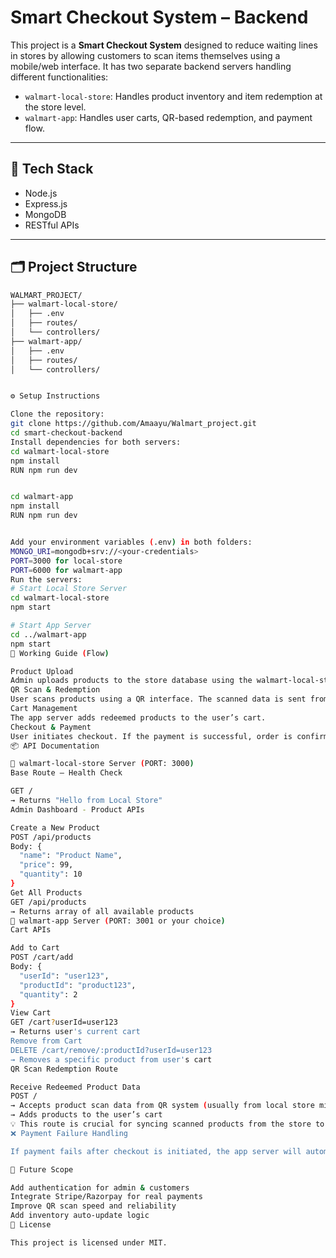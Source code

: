 # Smart Checkout System – Backend

This project is a **Smart Checkout System** designed to reduce waiting lines in stores by allowing customers to scan items themselves using a mobile/web interface. It has two separate backend servers handling different functionalities:

- `walmart-local-store`: Handles product inventory and item redemption at the store level.
- `walmart-app`: Handles user carts, QR-based redemption, and payment flow.

---

## 🧠 Tech Stack

- Node.js
- Express.js
- MongoDB
- RESTful APIs

---

## 🗂️ Project Structure

```bash
WALMART_PROJECT/
├── walmart-local-store/
│   ├── .env
│   ├── routes/
│   └── controllers/
├── walmart-app/
│   ├── .env
│   ├── routes/
│   └── controllers/


⚙️ Setup Instructions

Clone the repository:
git clone https://github.com/Amaayu/Walmart_project.git
cd smart-checkout-backend
Install dependencies for both servers:
cd walmart-local-store
npm install
RUN npm run dev


cd walmart-app
npm install
RUN npm run dev


Add your environment variables (.env) in both folders:
MONGO_URI=mongodb+srv://<your-credentials>
PORT=3000 for local-store
PORT=6000 for walmart-app
Run the servers:
# Start Local Store Server
cd walmart-local-store
npm start

# Start App Server
cd ../walmart-app
npm start
🔁 Working Guide (Flow)

Product Upload
Admin uploads products to the store database using the walmart-local-store server.
QR Scan & Redemption
User scans products using a QR interface. The scanned data is sent from the store’s microcontroller to the app server (walmart-app).
Cart Management
The app server adds redeemed products to the user’s cart.
Checkout & Payment
User initiates checkout. If the payment is successful, order is confirmed. If it fails, all cart items are removed automatically.
📦 API Documentation

🏪 walmart-local-store Server (PORT: 3000)
Base Route – Health Check

GET /
→ Returns "Hello from Local Store"
Admin Dashboard - Product APIs

Create a New Product
POST /api/products
Body: {
  "name": "Product Name",
  "price": 99,
  "quantity": 10
}
Get All Products
GET /api/products
→ Returns array of all available products
🛒 walmart-app Server (PORT: 3001 or your choice)
Cart APIs

Add to Cart
POST /cart/add
Body: {
  "userId": "user123",
  "productId": "product123",
  "quantity": 2
}
View Cart
GET /cart?userId=user123
→ Returns user's current cart
Remove from Cart
DELETE /cart/remove/:productId?userId=user123
→ Removes a specific product from user's cart
QR Scan Redemption Route

Receive Redeemed Product Data
POST /
→ Accepts product scan data from QR system (usually from local store microcontroller)
→ Adds products to the user’s cart
💡 This route is crucial for syncing scanned products from the store to the user's cart in real-time.
❌ Payment Failure Handling

If payment fails after checkout is initiated, the app server will automatically remove all items from the user's cart to ensure system consistency.

📌 Future Scope

Add authentication for admin & customers
Integrate Stripe/Razorpay for real payments
Improve QR scan speed and reliability
Add inventory auto-update logic
📄 License

This project is licensed under MIT.

